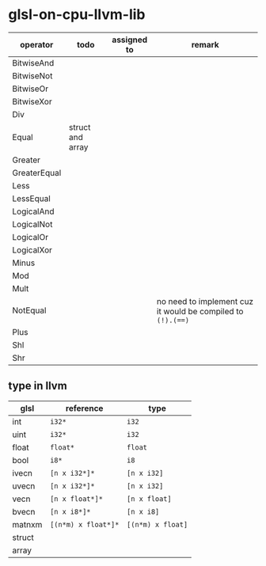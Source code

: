 # glsl-on-cpu-llvm-lib

| operator     | todo             | assigned to | remark                                                      |
| ------------ | ---------------- | ----------- | ----------------------------------------------------------- |
| BitwiseAnd   |                  |             |                                                             |
| BitwiseNot   |                  |             |                                                             |
| BitwiseOr    |                  |             |                                                             |
| BitwiseXor   |                  |             |                                                             |
| Div          |                  |             |                                                             |
| Equal        | struct and array |             |                                                             |
| Greater      |                  |             |                                                             |
| GreaterEqual |                  |             |                                                             |
| Less         |                  |             |                                                             |
| LessEqual    |                  |             |                                                             |
| LogicalAnd   |                  |             |                                                             |
| LogicalNot   |                  |             |                                                             |
| LogicalOr    |                  |             |                                                             |
| LogicalXor   |                  |             |                                                             |
| Minus        |                  |             |                                                             |
| Mod          |                  |             |                                                             |
| Mult         |                  |             |                                                             |
| NotEqual     |                  |             | no need to implement cuz it would be compiled to `(!).(==)` |
| Plus         |                  |             |                                                             |
| Shl          |                  |             |                                                             |
| Shr          |                  |             |                                                             |

## type in llvm

| glsl   | reference           | type              |
| ------ | ------------------- | ----------------- |
| int    | `i32*`              | `i32`             |
| uint   | `i32*`              | `i32`             |
| float  | `float*`            | `float`           |
| bool   | `i8*`               | `i8`              |
| ivecn  | `[n x i32*]*`       | `[n x i32]`       |
| uvecn  | `[n x i32*]*`       | `[n x i32]`       |
| vecn   | `[n x float*]*`     | `[n x float]`     |
| bvecn  | `[n x i8*]*`        | `[n x i8]`        |
| matnxm | `[(n*m) x float*]*` | `[(n*m) x float]` |
| struct |                     |                   |
| array  |                     |                   |

